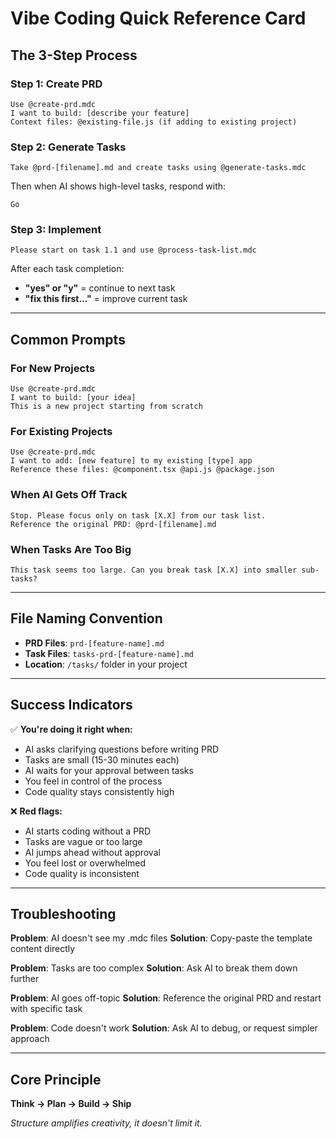 # Vibe Coding Quick Reference Card

## The 3-Step Process

### Step 1: Create PRD
```
Use @create-prd.mdc
I want to build: [describe your feature]
Context files: @existing-file.js (if adding to existing project)
```

### Step 2: Generate Tasks
```
Take @prd-[filename].md and create tasks using @generate-tasks.mdc
```
Then when AI shows high-level tasks, respond with:
```
Go
```

### Step 3: Implement
```
Please start on task 1.1 and use @process-task-list.mdc
```
After each task completion:
- **"yes" or "y"** = continue to next task
- **"fix this first..."** = improve current task

---

## Common Prompts

### For New Projects
```
Use @create-prd.mdc
I want to build: [your idea]
This is a new project starting from scratch
```

### For Existing Projects
```
Use @create-prd.mdc
I want to add: [new feature] to my existing [type] app
Reference these files: @component.tsx @api.js @package.json
```

### When AI Gets Off Track
```
Stop. Please focus only on task [X.X] from our task list.
Reference the original PRD: @prd-[filename].md
```

### When Tasks Are Too Big
```
This task seems too large. Can you break task [X.X] into smaller sub-tasks?
```

---

## File Naming Convention

- **PRD Files**: `prd-[feature-name].md`
- **Task Files**: `tasks-prd-[feature-name].md`
- **Location**: `/tasks/` folder in your project

---

## Success Indicators

✅ **You're doing it right when:**
- AI asks clarifying questions before writing PRD
- Tasks are small (15-30 minutes each)
- AI waits for your approval between tasks
- You feel in control of the process
- Code quality stays consistently high

❌ **Red flags:**
- AI starts coding without a PRD
- Tasks are vague or too large
- AI jumps ahead without approval
- You feel lost or overwhelmed
- Code quality is inconsistent

---

## Troubleshooting

**Problem**: AI doesn't see my .mdc files
**Solution**: Copy-paste the template content directly

**Problem**: Tasks are too complex
**Solution**: Ask AI to break them down further

**Problem**: AI goes off-topic
**Solution**: Reference the original PRD and restart with specific task

**Problem**: Code doesn't work
**Solution**: Ask AI to debug, or request simpler approach

---

## Core Principle

**Think → Plan → Build → Ship**

*Structure amplifies creativity, it doesn't limit it.*